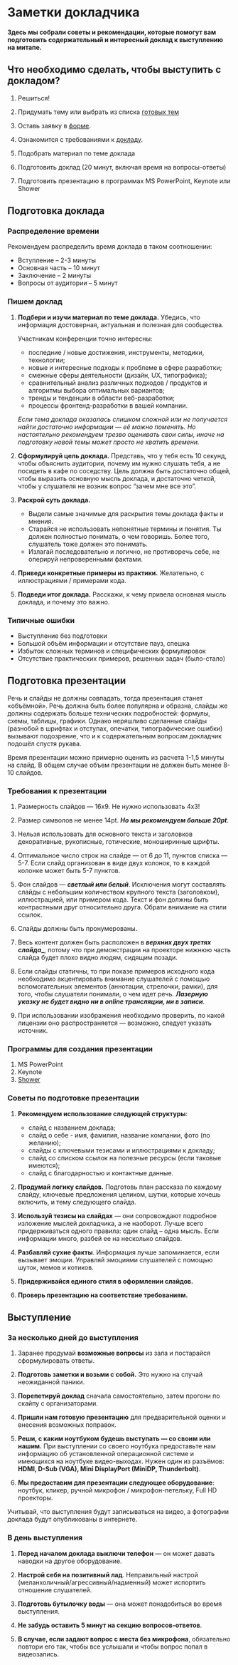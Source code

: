 # Заметки докладчика

**Здесь мы собрали советы и рекомендации, которые помогут вам подготовить содержательный и интересный доклад к выступлению на митапе.**

## Что необходимо сделать, чтобы выступить с докладом?

1. Решиться!

1. Придумать тему или выбрать из списка [готовых тем](https://github.com/pitercss/talks)

1. Оставь заявку в [форме](https://docs.google.com/forms/d/e/1FAIpQLSe54sCg3DjMM-nfM7MYzDv-hkzjvuILBtNZFTyz4TzuKYia6A/viewform). 

1. Ознакомится с требованиями к [докладу](#).
	
1. Подобрать материал по теме доклада

1. Подготовить доклад (20 минут, включая время на вопросы-ответы) 

1. Подготовить презентацию в программах MS PowerPoint, Keynote или Shower

## Подготовка доклада

### Распределение времени

Рекомендуем распределить время доклада в таком соотношении:

* Вступление – 2-3 минуты
* Основная часть – 10 минут
* Заключение – 2 минуты
* Вопросы от аудитории – 5 минут

### Пишем доклад

1. __Подбери и изучи материал по теме доклада.__ Убедись, что информация достоверная, актуальная и полезная для сообщества.

	Участникам конференции точно интересны:
	
	* последние / новые достижения, инструменты, методики, технологии;
	* новые и интересные подходы к проблеме в сфере разработки;
	* смежные сферы деятельности (дизайн, UX, типографика);
	* сравнительный анализ различных подходов / продуктов и алгоритмы выбора оптимальных вариантов;
	* тренды и тенденции в области веб-разработки;
	* процессы фронтенд-разработки в вашей компании.
	
	_Если тема доклада оказалась слишком сложной или не получается найти достаточно информации — её можно поменять. Но настоятельно рекомендуем трезво оценивать свои силы, иначе на подготовку новой темы может просто не хватить времени._

1. __Сформулируй цель доклада.__ Представь, что у тебя есть 10 секунд, чтобы объяснить аудитории, почему им нужно слушать тебя, а не посидеть в кафе по соседству. Цель должна быть достаточно общей, чтобы выразить основную мысль доклада, и достаточно четкой, чтобы у слушателя не возник вопрос “зачем мне все это”.

1. __Раскрой суть доклада.__

	* Выдели самые значимые для раскрытия темы доклада факты и мнения.
	* Старайся не использовать непонятные термины и понятия. Ты должен полностью понимать, о чем говоришь. Более того, слушатель тоже должен это понимать.
	* Излагай последовательно и логично, не противоречь себе, не оперируй непроверенными фактами.

1. __Приведи конкретные примеры из практики.__ Желательно, с иллюстрациями / примерами кода.

1. __Подведи итог доклада.__ Расскажи, к чему привела основная мысль доклада, и почему это важно. 

### Типичные ошибки
* Выступление без подготовки
* Большой объём информации и отсутствие пауз, спешка
* Избыток сложных терминов и специфических формулировок
* Отсутствие практических примеров, решенных задач (было-стало)

## Подготовка презентации

Речь и слайды не должны совпадать, тогда презентация станет «объёмной». Речь должна быть более популярна и образна, слайды же должны содержать больше технических подробностей: формулы, схемы, таблицы, графики. Однако неряшливо сделанные слайды (разнобой в шрифтах и отступах, опечатки, типографические ошибки) вызывают подозрение, что и к содержательным вопросам докладчик подошёл спустя рукава.  

Время презентации можно примерно оценить из расчета 1-1,5 минуты на слайд. В общем случае объем презентации не должен быть менее 8-10 слайдов.

### Требования к презентации

1. Размерность слайдов — 16х9. Не нужно использовать 4х3!

1. Размер символов не менее 14pt. **_Но мы рекомендуем больше 20pt_**.

1. Нельзя использовать для основного текста и заголовков декоративные, рукописные, готические, моноширинные шрифты.

1. Оптимальное число строк на слайде — от 6 до 11, пунктов списка — 5-7. Если слайд организован в виде двух колонок, то в каждой колонке может быть 5-7 пунктов.

1. Фон слайдов — **_светлый или белый_**. Исключения могут составлять слайды с небольшим количеством крупного текста (заголовком), иллюстрацией, или примером кода. Текст и фон должны быть контрастными друг относительно друга. Обрати внимание на стили ссылок.

1. Слайды должны быть пронумерованы.

1. Весь контент должен быть расположен в **_верхних двух третях слайда__**, потому что при демонстрации на проекторе нижнюю часть слайда будет плохо видно людям, сидящим позади.

1. Если слайды статичны, то при показе примеров исходного кода необходимо акцентировать внимание слушателей с помощью вспомогательных элементов (аннотации, стрелочки, рамки), для того, чтобы слушатели понимали, о чем идет речь. **_Лазерную указку не будет видно ни в online трансляции, ни в записи_**.

1. При использовании изображения необходимо проверить, по какой лицензии оно распространяется — возможно, следует указать источник.

### Программы для создания презентации

1. MS PowerPoint
1. Keynote
1. [Shower](https://github.com/shower/shower)

### Советы по подготовке презентации

1. __Рекомендуем использование следующей структуры__:

	* слайд с названием доклада;
	* слайд  о себе -  имя, фамилия, название компании, фото (по желанию);
	* слайды с ключевыми тезисами и иллюстрациями к докладу;
	* слайд со списком ссылок на полезные ресурсы (если таковые имеются);
	* слайд с благодарностью и контактные данные.
	
1. __Продумай логику слайдов.__  Подготовь  план рассказа по каждому слайду, ключевые предложения целиком, шутки, которые хочешь включить, и тему следующего слайда. 

1. __Используй тезисы на слайдах__ — они сопровождают подробное изложение мыслей докладчика, а не наоборот. Лучше всего придерживаться одного правила: один слайд – одна мысль. Если информации много, разбей ее на несколько слайдов.

1. __Разбавляй сухие факты__. Информация лучше запоминается, если вызывает эмоции. Управляй эмоциями слушателей с помощью шуток, мемов и котиков.

1. __Придерживайся единого стиля в оформлении слайдов.__

1. __Проверь презентацию на соответствие требованиям.__

## Выступление

### За несколько дней до выступления

1. Заранее продумай __возможные вопросы__ из зала и постарайся сформулировать ответы.

1. __Подготовь заметки и возьми с собой.__ Это нужно на случай неожиданной паники.

1. __Порепетируй доклад__ сначала самостоятельно, затем прогони по скайпу с организаторами. 

1. __Пришли нам готовую презентацию__ для предварительной оценки и внесения возможных поправок.

1. __Реши, с каким ноутбуком будешь выступать — со своим или нашим.__ При выступлении со своего ноутбука предоставьте нам информацию об установленной операционной системе и имеющихся на ноутбуке видео-выходах. Нужен один из разъёмов: __HDMI, D-Sub (VGA), Mini DisplayPort (MiniDP, Thunderbolt)__.

1. __Мы предоставим для презентации следующее оборудование__: ноутбук, кликер, ручной микрофон / микрофон-петельку, Full HD проекторы.

Учитывай, что выступления будут записываться на видео, а фотографии доклада будут опубликованы в интернете.

### В день выступления

1. __Перед началом доклада выключи телефон__ — он может давать наводки на другое оборудование.

1. __Настрой себя на позитивный лад__. Неправильный настрой (меланхоличный/агрессивный/надменный) может испортить отношение слушателей.

1. __Подготовь бутылочку воды__ — она может понадобиться во время выступления.

1. __Не забудь оставить 5 минут на секцию вопросов-ответов__.

1. __В случае, если задают вопрос с места без микрофона__, обязательно повтори его так, чтобы все услышали и чтобы вопрос попал в видеозапись.